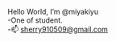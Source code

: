 Hello World, I’m @miyakiyu <br/>
 -One of student. <br/>
 -📫 sherry910509@gmail.com

<!---
miyakiyu/miyakiyu is a ✨ special ✨ repository because its `README.md` (this file) appears on your GitHub profile.
You can click the Preview link to take a look at your changes.
--->
